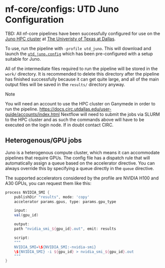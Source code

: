 # nf-core/configs: UTD Juno Configuration

TBD: All nf-core pipelines have been successfully configured for use on the [Juno HPC cluster](https://docs.circ.utdallas.edu/user-guide/systems/juno.html) at [The Univeristy of Texas at Dallas](https://www.utdallas.edu/).

To use, run the pipeline with `-profile utd_juno`. This will download and launch the [`utd_juno.config`](../conf/utd_juno.config) which has been pre-configured with a setup suitable for Juno.

All of the intermediate files required to run the pipeline will be stored in the `work/` directory. It is recommended to delete this directory after the pipeline has finished successfully because it can get quite large, and all of the main output files will be saved in the `results/` directory anyway.

> [!NOTE]
> You will need an account to use the HPC cluster on Ganymede in order to run the pipeline.
> https://docs.circ.utdallas.edu/user-guide/accounts/index.html
> Nextflow will need to submit the jobs via SLURM to the HPC cluster and as such the commands above will have to be executed on the login node.
> If in doubt contact CIRC.

## Heterogenous/GPU jobs

Juno is a heterogenous compute cluster, which means it can accommodate pipelines that require GPUs.
The config file has a dispatch rule that will automatically assign a queue based on the accelerator directive. You can always override this by specifying a queue directly in the `queue` directive.

The supported accelerators considered by the profile are NVIDIA H100 and A30 GPUs, you can request them like this:

```groovy
process NVIDIA_SMI {
    publishDir "results", mode: 'copy'
    accelerator params.gpus, type: params.gpu_type

    input:
    val(gpu_id)

    output:
    path "nvidia_smi_${gpu_id}.out", emit: results

    script:
    """
    NVIDIA_SMI=\${NVIDIA_SMI:-nvidia-smi}
    \${NVIDIA_SMI} -i ${gpu_id} > nvidia_smi_${gpu_id}.out
    """
}
```

